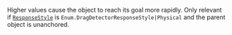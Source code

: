 Higher values cause the object to reach its goal more rapidly. Only
relevant if [`ResponseStyle`](https://create.roblox.com/docs/reference/engine/classes/DragDetector#ResponseStyle) is
`Enum.DragDetectorResponseStyle|Physical` and the parent object is
unanchored.